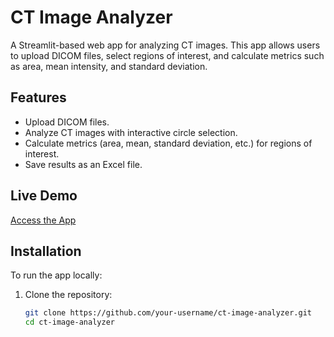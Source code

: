 # CT Image Analyzer

A Streamlit-based web app for analyzing CT images. This app allows users to upload DICOM files, select regions of interest, and calculate metrics such as area, mean intensity, and standard deviation.

## Features
- Upload DICOM files.
- Analyze CT images with interactive circle selection.
- Calculate metrics (area, mean, standard deviation, etc.) for regions of interest.
- Save results as an Excel file.

## Live Demo
[Access the App](https://your-streamlit-app.streamlit.app)

## Installation
To run the app locally:
1. Clone the repository:
   ```bash
   git clone https://github.com/your-username/ct-image-analyzer.git
   cd ct-image-analyzer
